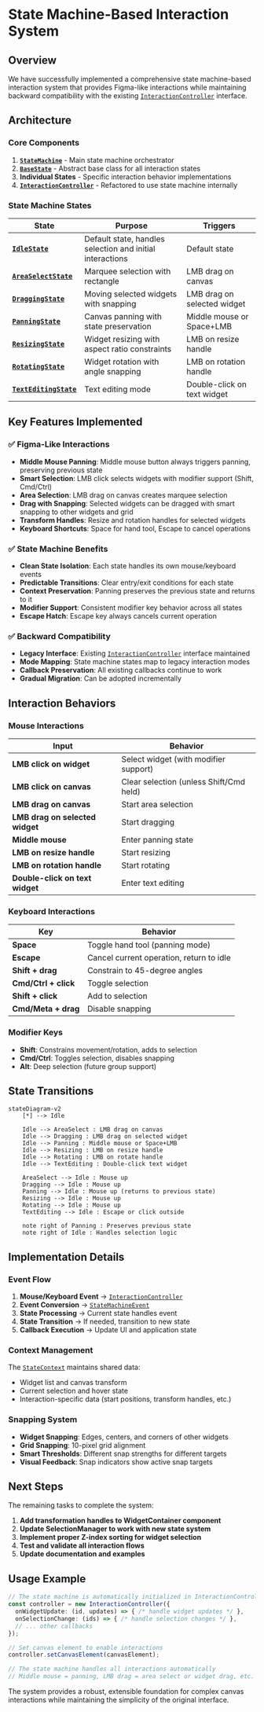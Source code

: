 # State Machine-Based Interaction System

## Overview

We have successfully implemented a comprehensive state machine-based interaction system that provides Figma-like interactions while maintaining backward compatibility with the existing [`InteractionController`](src/managers/InteractionController.ts) interface.

## Architecture

### Core Components

1. **[`StateMachine`](src/managers/stateMachine/StateMachine.ts)** - Main state machine orchestrator
2. **[`BaseState`](src/managers/stateMachine/BaseState.ts)** - Abstract base class for all interaction states
3. **Individual States** - Specific interaction behavior implementations
4. **[`InteractionController`](src/managers/InteractionController.ts)** - Refactored to use state machine internally

### State Machine States

| State | Purpose | Triggers |
|-------|---------|----------|
| **[`IdleState`](src/managers/stateMachine/states/IdleState.ts)** | Default state, handles selection and initial interactions | Default state |
| **[`AreaSelectState`](src/managers/stateMachine/states/AreaSelectState.ts)** | Marquee selection with rectangle | LMB drag on canvas |
| **[`DraggingState`](src/managers/stateMachine/states/DraggingState.ts)** | Moving selected widgets with snapping | LMB drag on selected widget |
| **[`PanningState`](src/managers/stateMachine/states/PanningState.ts)** | Canvas panning with state preservation | Middle mouse or Space+LMB |
| **[`ResizingState`](src/managers/stateMachine/states/ResizingState.ts)** | Widget resizing with aspect ratio constraints | LMB on resize handle |
| **[`RotatingState`](src/managers/stateMachine/states/RotatingState.ts)** | Widget rotation with angle snapping | LMB on rotation handle |
| **[`TextEditingState`](src/managers/stateMachine/states/TextEditingState.ts)** | Text editing mode | Double-click on text widget |

## Key Features Implemented

### ✅ Figma-Like Interactions

- **Middle Mouse Panning**: Middle mouse button always triggers panning, preserving previous state
- **Smart Selection**: LMB click selects widgets with modifier support (Shift, Cmd/Ctrl)
- **Area Selection**: LMB drag on canvas creates marquee selection
- **Drag with Snapping**: Selected widgets can be dragged with smart snapping to other widgets and grid
- **Transform Handles**: Resize and rotation handles for selected widgets
- **Keyboard Shortcuts**: Space for hand tool, Escape to cancel operations

### ✅ State Machine Benefits

- **Clean State Isolation**: Each state handles its own mouse/keyboard events
- **Predictable Transitions**: Clear entry/exit conditions for each state
- **Context Preservation**: Panning preserves the previous state and returns to it
- **Modifier Support**: Consistent modifier key behavior across all states
- **Escape Hatch**: Escape key always cancels current operation

### ✅ Backward Compatibility

- **Legacy Interface**: Existing [`InteractionController`](src/managers/InteractionController.ts) interface maintained
- **Mode Mapping**: State machine states map to legacy interaction modes
- **Callback Preservation**: All existing callbacks continue to work
- **Gradual Migration**: Can be adopted incrementally

## Interaction Behaviors

### Mouse Interactions

| Input | Behavior |
|-------|----------|
| **LMB click on widget** | Select widget (with modifier support) |
| **LMB click on canvas** | Clear selection (unless Shift/Cmd held) |
| **LMB drag on canvas** | Start area selection |
| **LMB drag on selected widget** | Start dragging |
| **Middle mouse** | Enter panning state |
| **LMB on resize handle** | Start resizing |
| **LMB on rotation handle** | Start rotating |
| **Double-click on text widget** | Enter text editing |

### Keyboard Interactions

| Key | Behavior |
|-----|----------|
| **Space** | Toggle hand tool (panning mode) |
| **Escape** | Cancel current operation, return to idle |
| **Shift + drag** | Constrain to 45-degree angles |
| **Cmd/Ctrl + click** | Toggle selection |
| **Shift + click** | Add to selection |
| **Cmd/Meta + drag** | Disable snapping |

### Modifier Keys

- **Shift**: Constrains movement/rotation, adds to selection
- **Cmd/Ctrl**: Toggles selection, disables snapping
- **Alt**: Deep selection (future group support)

## State Transitions

```mermaid
stateDiagram-v2
    [*] --> Idle
    
    Idle --> AreaSelect : LMB drag on canvas
    Idle --> Dragging : LMB drag on selected widget
    Idle --> Panning : Middle mouse or Space+LMB
    Idle --> Resizing : LMB on resize handle
    Idle --> Rotating : LMB on rotate handle
    Idle --> TextEditing : Double-click text widget
    
    AreaSelect --> Idle : Mouse up
    Dragging --> Idle : Mouse up
    Panning --> Idle : Mouse up (returns to previous state)
    Resizing --> Idle : Mouse up
    Rotating --> Idle : Mouse up
    TextEditing --> Idle : Escape or click outside
    
    note right of Panning : Preserves previous state
    note right of Idle : Handles selection logic
```

## Implementation Details

### Event Flow

1. **Mouse/Keyboard Event** → [`InteractionController`](src/managers/InteractionController.ts)
2. **Event Conversion** → [`StateMachineEvent`](src/managers/stateMachine/types.ts)
3. **State Processing** → Current state handles event
4. **State Transition** → If needed, transition to new state
5. **Callback Execution** → Update UI and application state

### Context Management

The [`StateContext`](src/managers/stateMachine/types.ts) maintains shared data:
- Widget list and canvas transform
- Current selection and hover state
- Interaction-specific data (start positions, transform handles, etc.)

### Snapping System

- **Widget Snapping**: Edges, centers, and corners of other widgets
- **Grid Snapping**: 10-pixel grid alignment
- **Smart Thresholds**: Different snap strengths for different targets
- **Visual Feedback**: Snap indicators show active snap targets

## Next Steps

The remaining tasks to complete the system:

1. **Add transformation handles to WidgetContainer component**
2. **Update SelectionManager to work with new state system**
3. **Implement proper Z-index sorting for widget selection**
4. **Test and validate all interaction flows**
5. **Update documentation and examples**

## Usage Example

```typescript
// The state machine is automatically initialized in InteractionController
const controller = new InteractionController({
  onWidgetUpdate: (id, updates) => { /* handle widget updates */ },
  onSelectionChange: (ids) => { /* handle selection changes */ },
  // ... other callbacks
});

// Set canvas element to enable interactions
controller.setCanvasElement(canvasElement);

// The state machine handles all interactions automatically
// Middle mouse = panning, LMB drag = area select or widget drag, etc.
```

The system provides a robust, extensible foundation for complex canvas interactions while maintaining the simplicity of the original interface.